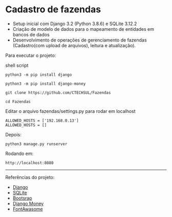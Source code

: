 <h1>Cadastro de fazendas</h1>

* Setup inicial com Django 3.2 (Python 3.8.6) e SQLite 3.12.2
* Criação de modelo de dados para o mapeamento de entidades em bancos de dados
* Desenvolvimento de operações de gerenciamento de fazendas (Cadastro(com upload de arquivos), leitura e atualização).

Para executar o projeto:

shell script
```
python3 -m pip install django
```
```
python3 -m pip install django-money
```
```
git clone https://github.com/CTECHSUL/Fazendas
```
```
cd Fazendas
```
Editar o arquivo fazendas/settings.py para rodar em localhost
```
ALLOWED_HOSTS = ['192.168.0.13']
ALLOWED_HOSTS = []
```
Depois:
```
python3 manage.py runserver
```
Rodando em:
```
http://localhost:8080
```
<hr>
Referências do projeto:

* [Django](https://www.djangoproject.com/)
* [SQLite](https://www.sqlite.org/index.html)
* [Bootsrap](https://getbootstrap.com/docs/4.1/getting-started/introduction/)
* [Django Money](https://github.com/django-money/django-money)
* [FontAwasome](https://fontawesome.com/)
